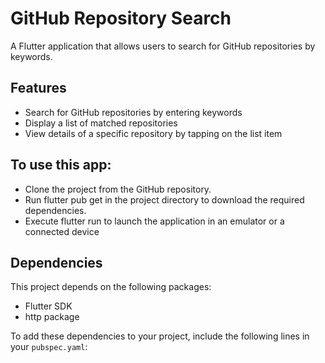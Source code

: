 # GitHub Repository Search

A Flutter application that allows users to search for GitHub repositories by keywords.

## Features

- Search for GitHub repositories by entering keywords
- Display a list of matched repositories
- View details of a specific repository by tapping on the list item

## To use this app:

- Clone the project from the GitHub repository.
- Run flutter pub get in the project directory to download the required dependencies.
- Execute flutter run to launch the application in an emulator or a connected device

## Dependencies

This project depends on the following packages:

- Flutter SDK
- http package

To add these dependencies to your project, include the following lines in your `pubspec.yaml`:
